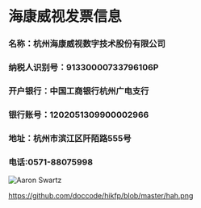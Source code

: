 
# 海康威视发票信息

### 名称：杭州海康威视数字技术股份有限公司

### 纳税人识别号：91330000733796106P 

### 开户银行：中国工商银行杭州广电支行

### 银行账号：1202051309900002966

### 地址：杭州市滨江区阡陌路555号

### 电话:0571-88075998

![Aaron Swartz](https://raw.githubusercontent.com/smshen/MarkdownPhotos/master/Res/test.jpg)

https://github.com/doccode/hikfp/blob/master/hah.png
